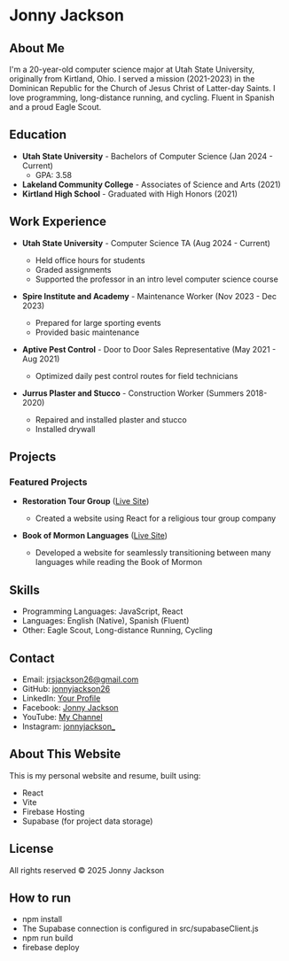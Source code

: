 # Jonny Jackson

## About Me

I'm a 20-year-old computer science major at Utah State University, originally from Kirtland, Ohio. I served a mission (2021-2023) in the Dominican Republic for the Church of Jesus Christ of Latter-day Saints. I love programming, long-distance running, and cycling. Fluent in Spanish and a proud Eagle Scout.

## Education

- **Utah State University** - Bachelors of Computer Science (Jan 2024 - Current)
  - GPA: 3.58
- **Lakeland Community College** - Associates of Science and Arts (2021)
- **Kirtland High School** - Graduated with High Honors (2021)

## Work Experience

- **Utah State University** - Computer Science TA (Aug 2024 - Current)

  - Held office hours for students
  - Graded assignments
  - Supported the professor in an intro level computer science course

- **Spire Institute and Academy** - Maintenance Worker (Nov 2023 - Dec 2023)

  - Prepared for large sporting events
  - Provided basic maintenance

- **Aptive Pest Control** - Door to Door Sales Representative (May 2021 - Aug 2021)

  - Optimized daily pest control routes for field technicians

- **Jurrus Plaster and Stucco** - Construction Worker (Summers 2018-2020)
  - Repaired and installed plaster and stucco
  - Installed drywall

## Projects

### Featured Projects

- **Restoration Tour Group** ([Live Site](http://restorationtourgroup.com))

  - Created a website using React for a religious tour group company

- **Book of Mormon Languages** ([Live Site](http://bom-languages.web.app/))
  - Developed a website for seamlessly transitioning between many languages while reading the Book of Mormon

## Skills

- Programming Languages: JavaScript, React
- Languages: English (Native), Spanish (Fluent)
- Other: Eagle Scout, Long-distance Running, Cycling

## Contact

- Email: [jrsjackson26@gmail.com](mailto:jrsjackson26@gmail.com)
- GitHub: [jonnyjackson26](https://github.com/jonnyjackson26)
- LinkedIn: [Your Profile](https://linkedin.com/in/your-profile)
- Facebook: [Jonny Jackson](https://www.facebook.com/jonny.jackson.98229/)
- YouTube: [My Channel](https://www.youtube.com/channel/UCUPGPAKijHmEutSMKr6cnwg)
- Instagram: [jonnyjackson\_](https://www.instagram.com/jonnyjackson_/)

## About This Website

This is my personal website and resume, built using:

- React
- Vite
- Firebase Hosting
- Supabase (for project data storage)

## License

All rights reserved © 2025 Jonny Jackson

## How to run

- npm install
- The Supabase connection is configured in src/supabaseClient.js
- npm run build
- firebase deploy
